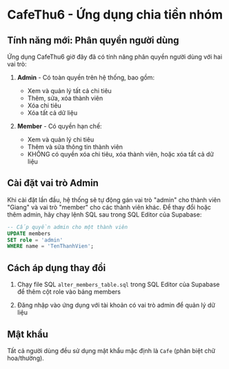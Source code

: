 # CafeThu6 - Ứng dụng chia tiền nhóm   

## Tính năng mới: Phân quyền người dùng

Ứng dụng CafeThu6 giờ đây đã có tính năng phân quyền người dùng với hai vai trò:

1. **Admin** - Có toàn quyền trên hệ thống, bao gồm:
   - Xem và quản lý tất cả chi tiêu
   - Thêm, sửa, xóa thành viên
   - Xóa chi tiêu
   - Xóa tất cả dữ liệu

2. **Member** - Có quyền hạn chế:
   - Xem và quản lý chi tiêu
   - Thêm và sửa thông tin thành viên
   - KHÔNG có quyền xóa chi tiêu, xóa thành viên, hoặc xóa tất cả dữ liệu

## Cài đặt vai trò Admin

Khi cài đặt lần đầu, hệ thống sẽ tự động gán vai trò "admin" cho thành viên "Giang" và vai trò "member" cho các thành viên khác. Để thay đổi hoặc thêm admin, hãy chạy lệnh SQL sau trong SQL Editor của Supabase:

```sql
-- Cấp quyền admin cho một thành viên
UPDATE members
SET role = 'admin'
WHERE name = 'TenThanhVien';
```

## Cách áp dụng thay đổi

1. Chạy file SQL `alter_members_table.sql` trong SQL Editor của Supabase để thêm cột role vào bảng members

2. Đăng nhập vào ứng dụng với tài khoản có vai trò admin để quản lý dữ liệu

## Mật khẩu

Tất cả người dùng đều sử dụng mật khẩu mặc định là `Cafe` (phân biệt chữ hoa/thường). 